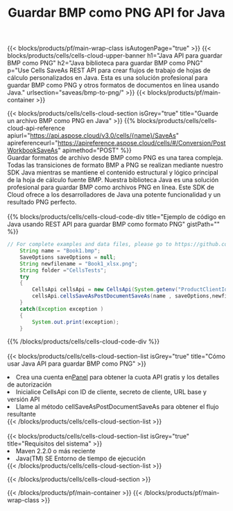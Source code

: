 ﻿---
title:  Guardar BMP como PNG API for Java
description:  API y SDK en la nube para Microsoft Excel y OpenOffice Calc. Convierta la hoja de cálculo a otro archivo de formato.
url: /es/java/saveas/bmp-to-png/
---
{{< blocks/products/pf/main-wrap-class isAutogenPage="true" >}}
{{< blocks/products/cells/cells-cloud-upper-banner h1="Java API para guardar BMP como PNG" h2="Java biblioteca para guardar BMP como PNG" p="Use Cells SaveAs REST API para crear flujos de trabajo de hojas de cálculo personalizados en Java. Esta es una solución profesional para guardar BMP como PNG y otros formatos de documentos en línea usando Java." urlsection="saveas/bmp-to-png/" >}}
{{< blocks/products/pf/main-container >}}

{{< blocks/products/cells/cells-cloud-section isGrey="true" title="Guarde un archivo BMP como PNG en Java" >}}
{{% blocks/products/cells/cells-cloud-api-reference apiurl="https://api.aspose.cloud/v3.0/cells/{name}/SaveAs" apireferenceurl="https://apireference.aspose.cloud/cells/#/Conversion/PostWorkbookSaveAs" apimethod="POST" %}}
<br/>
Guardar formatos de archivo desde BMP como PNG es una tarea compleja. Todas las transiciones de formato BMP a PNG se realizan mediante nuestro SDK Java mientras se mantiene el contenido estructural y lógico principal de la hoja de cálculo fuente BMP. Nuestra biblioteca Java es una solución profesional para guardar BMP como archivos PNG en línea. Este SDK de Cloud ofrece a los desarrolladores de Java una potente funcionalidad y un resultado PNG perfecto.
<br/>
<br/>
{{% blocks/products/cells/cells-cloud-code-div title="Ejemplo de código en Java usando REST API para guardar BMP como formato PNG" gistPath="" %}}
  
```java
// For complete examples and data files, please go to https://github.com/aspose-cells-cloud/aspose-cells-cloud-java/
    String name = "Book1.bmp";
    SaveOptions saveOptions = null;
    String newfilename = "Book1_xlsx.png";
    String folder ="CellsTests";
    try 
    {
        CellsApi cellsApi = new CellsApi(System.getenv("ProductClientId"), System.getenv("ProductClientSecret"));
        cellsApi.cellsSaveAsPostDocumentSaveAs(name , saveOptions,newfilename,false,false,folder,null,null,null,true);                       
    }
    catch(Exception exception )
    {
        System.out.print(exception);
    }
```
  
{{% /blocks/products/cells/cells-cloud-code-div %}}
<br/>
<br/>
{{< blocks/products/cells/cells-cloud-section-list isGrey="true" title="Cómo usar Java API para guardar BMP como PNG" >}}
<li> Crea una cuenta en<a href="https://dashboard.aspose.cloud/">Panel</a> para obtener la cuota API gratis y los detalles de autorización</li>
<li>Inicialice CellsApi con ID de cliente, secreto de cliente, URL base y versión API</li>
<li>Llame al método cellSaveAsPostDocumentSaveAs para obtener el flujo resultante</li>
{{< /blocks/products/cells/cells-cloud-section-list >}}
<br/>
<br/>
{{< blocks/products/cells/cells-cloud-section-list isGrey="true" title="Requisitos del sistema" >}}
<li>Maven 2.2.0 o más reciente</li>
<li>Java(TM) SE Entorno de tiempo de ejecución</li>
{{< /blocks/products/cells/cells-cloud-section-list >}}

{{< /blocks/products/cells/cells-cloud-section >}}

{{< /blocks/products/pf/main-container >}}
{{< /blocks/products/pf/main-wrap-class >}}
